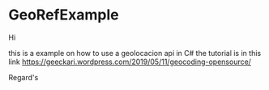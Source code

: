 # GeoRefExample
Hi

this is a example on how to use a geolocacion api in C# the tutorial is in this link
https://geeckari.wordpress.com/2019/05/11/geocoding-opensource/

Regard's
